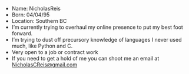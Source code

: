 - Name: NicholasReis
- Born: 04/04/95
- Location: Southern BC
- I’m currently trying to overhaul my online presence to put my best foot forward.
- I’m trying to dust off precursory knowledge of languages I never used much, like Python and C.
- Very open to a job or contract work
- If you need to get a hold of me you can shoot me an email at NicholasCReis@gmail.com

<!---
NicholasReis/NicholasReis is a ✨ special ✨ repository because its `README.md` (this file) appears on your GitHub profile.
You can click the Preview link to take a look at your changes.
--->
